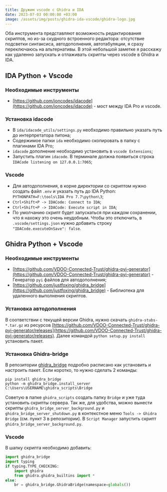 ```yaml
---
title: Дружим vscode с Ghidra и IDA
date: 2023-07-03 00:00:00 +03:00
image: /assets/img/posts/ghidra-ida-vscode/ghidra-logo.jpg
---
```


Оба инструмента представляют возможность редактирования скриптов, но из-за скудного встроенного редактора: отсутствие подсветки синтаксиса, автодополнения, автотабуляции, я сразу переключаюсь на альтернативы. В этой небольшой заметке я расскажу как удаленно запускать и отлаживать скрипты через vscode в Ghidra и IDA.

## IDA Python + Vscode

### Необходимые инструменты
- [https://github.com/ioncodes/idacode](https://github.com/ioncodes/idacode) - мост между IDA Pro и vscode.

### Установка idacode
- В `ida/idacode_utils/settings.py` необходимо правильно указать путь до интерпретатора питона;
- Содержимое папки `ida` необходимо скопировать в папку с плагинами IDA Pro;
- `idacode` дополнение необходимо установить в `vscode Extensions`;
- Запустить плагин `idacode`. В терминале должна появиться строка `IDACode listening on 127.0.0.1:7065`;

### Vscode
- Для автодополнения, в корне директории со скриптом нужно создать файл `.env` и указать путь до IDA Python:
`PYTHONPATH=F:\tools\IDA Pro 7.7\python\3`;
- `Ctrl+Shift+P -> IDACode: Connect to IDA`;
- `Ctrl+Shift+P -> IDACode: Execute script in IDA`;
- По умолчанию скрипт будет запускаться при каждом сохранении, что я нахожу это очень неудобным. Чтобы это отключить, в `.vscode/settings.json` нужно добавить строку `"IDACode.executeOnSave": false`.

## Ghidra Python + Vscode
### Необходимые инструменты
- [https://github.com/VDOO-Connected-Trust/ghidra-pyi-generator](https://github.com/VDOO-Connected-Trust/ghidra-pyi-generator) - Генератор `pyi` файлов для автодополнения;
- [https://github.com/justfoxing/ghidra_bridge](https://github.com/justfoxing/ghidra_bridge) - Библиотека для удаленного выполнения скриптов.

### Установка автодополнения
В соответствии с текущей версии Ghidra, нужно скачать  `ghidra-stubs-*.tar.gz` из ресурсов [https://github.com/VDOO-Connected-Trust/ghidra-pyi-generator/releases](https://github.com/VDOO-Connected-Trust/ghidra-pyi-generator/releases). Далее командой `python setup.py install` установить пакет.

### Установка Ghidra-bridge
В репозитории [ghidra_bridge](https://github.com/justfoxing/ghidra_bridge) подробно расписано как установить и настроить пакет. Если коротко, то нужно сделать 2 команды:
```
pip install ghidra_bridge
python -m ghidra_bridge.install_server C:\Users\USERNAME\ghidra_scripts\Bridge
```
Советую в папке `ghidra_scripts` создать папку `Bridge` и уже туда установить скрипты сервера. Так же, для удобства, можно вынести скрипты `ghidra_bridge_server_background.py` и `ghidra_bridge_server_shutdown.py` в контекстное меню `Tools -> Ghidra Bridge` (см. пункт 3 в репозитории). В `Script Manager` запустить скрипт `ghidra_bridge_server_background.py`.

### Vscode
В шапку скрипта необходимо добавить:
```python
import ghidra_bridge
import typing
if typing.TYPE_CHECKING:
    import ghidra
    from ghidra.ghidra_builtins import *
else:
    br = ghidra_bridge.GhidraBridge(namespace=globals())
```
